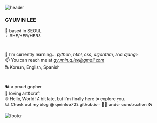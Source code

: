 ![header](https://capsule-render.vercel.app/api?type=wave&color=gradient&height=250&section=header&text=Hello%20World:\)&fontSize=40)

### **GYUMIN LEE** <br>
📍 based in SEOUL <br>
♀️ SHE/HER/HERS <br>


<br>

🌱 I’m currently learning... *python*, *html*, *css*, *algorithm*, and *django* <br>
📫 You can reach me at *gyumin.q.lee@gmail.com*<br>
🔠 Korean, English, Spanish <br>

<br>

🐿️ a proud gopher <br>
🎨 loving art&craft <br>
🌐 Hello, World! A bit late, but I'm finally here to explore you. <br>
💻 Check out my blog @ qminlee723.github.io - 👷‍♀️ under construction 🛠️


![footer](https://capsule-render.vercel.app/api?type=wave&color=gradient&height=200&section=footer)

<!---
qminlee723/qminlee723 is a ✨ special ✨ repository because its `README.md` (this file) appears on your GitHub profile.
You can click the Preview link to take a look at your changes.
--->
